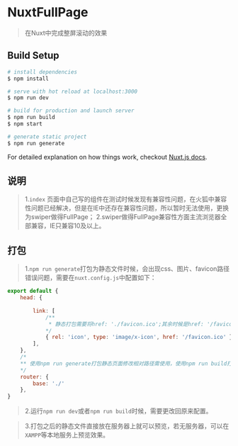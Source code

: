 # NuxtFullPage

> 在Nuxt中完成整屏滚动的效果

## Build Setup

``` bash
# install dependencies
$ npm install

# serve with hot reload at localhost:3000
$ npm run dev

# build for production and launch server
$ npm run build
$ npm start

# generate static project
$ npm run generate
```

For detailed explanation on how things work, checkout [Nuxt.js docs](https://nuxtjs.org).


## 说明

> 1.`index` 页面中自己写的组件在测试时候发现有兼容性问题，在火狐中兼容性问题已经解决，但是在IE中还存在兼容性问题，所以暂时无法使用，更换为swiper做得FullPage；
> 2.swiper做得FullPage兼容性方面主流浏览器全部兼容，IE只兼容10及以上。

## 打包

> 1.`npm run generate`打包为静态文件时候，会出现css、图片、favicon路径错误问题，需要在`nuxt.config.js`中配置如下：

```javascript
export default {
    head: {
		
		link: [
			/** 
			 * 静态打包需要将href: './favicon.ico';其余时候是href: '/favicon.ico'
			*/
			{ rel: 'icon', type: 'image/x-icon', href: '/favicon.ico' }
		],
    },
    /*
	** 使用npm run generate打包静态页面修改相对路径需使用，使用npm run build打包或者npm run dev启动不需要配置这个
	*/
    router: {
        base: './'
    },
}
```

> 2.运行`npm run dev`或者`npm run build`时候，需要更改回原来配置。

> 3.打包之后的静态文件直接放在服务器上就可以预览，若无服务器，可以在`XAMPP`等本地服务上预览效果。